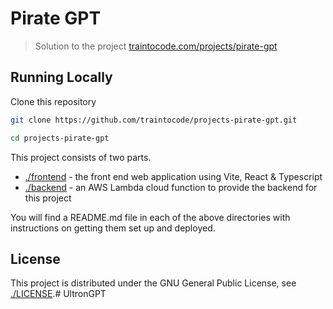 # Pirate GPT

> Solution to the project [traintocode.com/projects/pirate-gpt](https://traintocode.com/projects/pirate-gpt/)

## Running Locally

Clone this repository

```sh
git clone https://github.com/traintocode/projects-pirate-gpt.git

cd projects-pirate-gpt
```

This project consists of two parts.

* [./frontend](./frontend/README.md) - the front end web application using Vite, React & Typescript
* [./backend](./backend/README.md) - an AWS Lambda cloud function to provide the backend for this project

You will find a README.md file in each of the above directories with instructions on getting them set up and deployed.

## License

This project is distributed under the GNU General Public License, see [./LICENSE](./LICENSE).# UltronGPT
